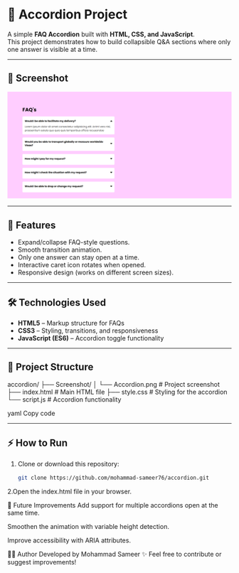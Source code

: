 # 📂 Accordion Project

A simple **FAQ Accordion** built with **HTML, CSS, and JavaScript**.  
This project demonstrates how to build collapsible Q&A sections where only one answer is visible at a time.

---

## 📸 Screenshot

![Accordion Screenshot](Screenshot/Accordion.png)

---

## 🚀 Features

- Expand/collapse FAQ-style questions.
- Smooth transition animation.
- Only one answer can stay open at a time.
- Interactive caret icon rotates when opened.
- Responsive design (works on different screen sizes).

---

## 🛠️ Technologies Used

- **HTML5** – Markup structure for FAQs  
- **CSS3** – Styling, transitions, and responsiveness  
- **JavaScript (ES6)** – Accordion toggle functionality  

---

## 📂 Project Structure

accordion/
├── Screenshot/
│ └── Accordion.png # Project screenshot
├── index.html # Main HTML file
├── style.css # Styling for the accordion
└── script.js # Accordion functionality

yaml
Copy code

---

## ⚡ How to Run

1. Clone or download this repository:
   ```bash
   git clone https://github.com/mohammad-sameer76/accordion.git
2.Open the index.html file in your browser.

🎯 Future Improvements
Add support for multiple accordions open at the same time.

Smoothen the animation with variable height detection.

Improve accessibility with ARIA attributes.

👨‍💻 Author
Developed by Mohammad Sameer ✨
Feel free to contribute or suggest improvements!
